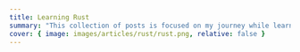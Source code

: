 ```yaml
---
title: Learning Rust
summary: "This collection of posts is focused on my journey while learning the Rust programming languange."
cover: { image: images/articles/rust/rust.png, relative: false }
---
```

